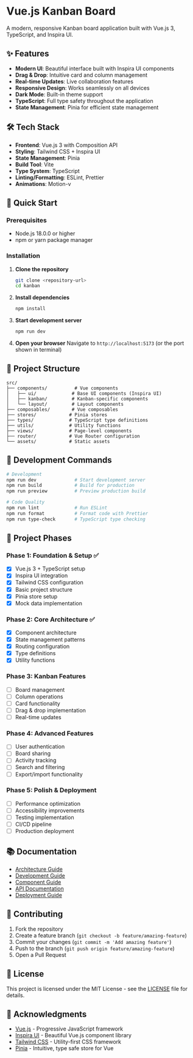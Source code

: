 # Vue.js Kanban Board

A modern, responsive Kanban board application built with Vue.js 3, TypeScript, and Inspira UI.

## ✨ Features

- **Modern UI**: Beautiful interface built with Inspira UI components
- **Drag & Drop**: Intuitive card and column management
- **Real-time Updates**: Live collaboration features
- **Responsive Design**: Works seamlessly on all devices
- **Dark Mode**: Built-in theme support
- **TypeScript**: Full type safety throughout the application
- **State Management**: Pinia for efficient state management

## 🛠️ Tech Stack

- **Frontend**: Vue.js 3 with Composition API
- **Styling**: Tailwind CSS + Inspira UI
- **State Management**: Pinia
- **Build Tool**: Vite
- **Type System**: TypeScript
- **Linting/Formatting**: ESLint, Prettier
- **Animations**: Motion-v

## 🚀 Quick Start

### Prerequisites

- Node.js 18.0.0 or higher
- npm or yarn package manager

### Installation

1. **Clone the repository**

   ```bash
   git clone <repository-url>
   cd kanban
   ```

2. **Install dependencies**

   ```bash
   npm install
   ```

3. **Start development server**

   ```bash
   npm run dev
   ```

4. **Open your browser**
   Navigate to `http://localhost:5173` (or the port shown in terminal)

## 📁 Project Structure

```
src/
├── components/          # Vue components
│   ├── ui/             # Base UI components (Inspira UI)
│   ├── kanban/         # Kanban-specific components
│   └── layout/         # Layout components
├── composables/        # Vue composables
├── stores/            # Pinia stores
├── types/             # TypeScript type definitions
├── utils/             # Utility functions
├── views/             # Page-level components
├── router/            # Vue Router configuration
└── assets/            # Static assets
```

## 🎯 Development Commands

```bash
# Development
npm run dev              # Start development server
npm run build            # Build for production
npm run preview          # Preview production build

# Code Quality
npm run lint             # Run ESLint
npm run format           # Format code with Prettier
npm run type-check       # TypeScript type checking
```

## 🚀 Project Phases

### Phase 1: Foundation & Setup ✅

- [x] Vue.js 3 + TypeScript setup
- [x] Inspira UI integration
- [x] Tailwind CSS configuration
- [x] Basic project structure
- [x] Pinia store setup
- [x] Mock data implementation

### Phase 2: Core Architecture ✅

- [x] Component architecture
- [x] State management patterns
- [x] Routing configuration
- [x] Type definitions
- [x] Utility functions

### Phase 3: Kanban Features

- [ ] Board management
- [ ] Column operations
- [ ] Card functionality
- [ ] Drag & drop implementation
- [ ] Real-time updates

### Phase 4: Advanced Features

- [ ] User authentication
- [ ] Board sharing
- [ ] Activity tracking
- [ ] Search and filtering
- [ ] Export/import functionality

### Phase 5: Polish & Deployment

- [ ] Performance optimization
- [ ] Accessibility improvements
- [ ] Testing implementation
- [ ] CI/CD pipeline
- [ ] Production deployment

## 📚 Documentation

- [Architecture Guide](docs/architecture.md)
- [Development Guide](docs/development.md)
- [Component Guide](docs/components.md)
- [API Documentation](docs/api.md)
- [Deployment Guide](docs/deployment.md)

## 🤝 Contributing

1. Fork the repository
2. Create a feature branch (`git checkout -b feature/amazing-feature`)
3. Commit your changes (`git commit -m 'Add amazing feature'`)
4. Push to the branch (`git push origin feature/amazing-feature`)
5. Open a Pull Request

## 📄 License

This project is licensed under the MIT License - see the [LICENSE](LICENSE) file for details.

## 🙏 Acknowledgments

- [Vue.js](https://vuejs.org/) - Progressive JavaScript framework
- [Inspira UI](https://inspira-ui.com/) - Beautiful Vue.js component library
- [Tailwind CSS](https://tailwindcss.com/) - Utility-first CSS framework
- [Pinia](https://pinia.vuejs.org/) - Intuitive, type safe store for Vue
